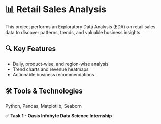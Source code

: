 # 📊 Retail Sales Analysis

This project performs an Exploratory Data Analysis (EDA) on retail sales data to discover patterns, trends, and valuable business insights.

## 🔍 Key Features
- Daily, product-wise, and region-wise analysis
- Trend charts and revenue heatmaps
- Actionable business recommendations

## 🛠️ Tools & Technologies
Python, Pandas, Matplotlib, Seaborn

✅ **Task 1 - Oasis Infobyte Data Science Internship**
